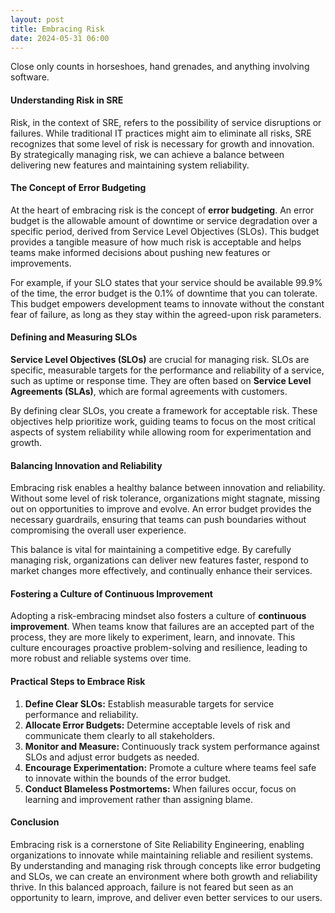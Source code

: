```yaml
---
layout: post
title: Embracing Risk
date: 2024-05-31 06:00
---
```


Close only counts in horseshoes, hand grenades, and anything involving software.

#### Understanding Risk in SRE

Risk, in the context of SRE, refers to the possibility of service disruptions or failures. While traditional IT practices might aim to eliminate all risks, SRE recognizes that some level of risk is necessary for growth and innovation. By strategically managing risk, we can achieve a balance between delivering new features and maintaining system reliability.

#### The Concept of Error Budgeting

At the heart of embracing risk is the concept of **error budgeting**. An error budget is the allowable amount of downtime or service degradation over a specific period, derived from Service Level Objectives (SLOs). This budget provides a tangible measure of how much risk is acceptable and helps teams make informed decisions about pushing new features or improvements.

For example, if your SLO states that your service should be available 99.9% of the time, the error budget is the 0.1% of downtime that you can tolerate. This budget empowers development teams to innovate without the constant fear of failure, as long as they stay within the agreed-upon risk parameters.

#### Defining and Measuring SLOs

**Service Level Objectives (SLOs)** are crucial for managing risk. SLOs are specific, measurable targets for the performance and reliability of a service, such as uptime or response time. They are often based on **Service Level Agreements (SLAs)**, which are formal agreements with customers.

By defining clear SLOs, you create a framework for acceptable risk. These objectives help prioritize work, guiding teams to focus on the most critical aspects of system reliability while allowing room for experimentation and growth.

#### Balancing Innovation and Reliability

Embracing risk enables a healthy balance between innovation and reliability. Without some level of risk tolerance, organizations might stagnate, missing out on opportunities to improve and evolve. An error budget provides the necessary guardrails, ensuring that teams can push boundaries without compromising the overall user experience.

This balance is vital for maintaining a competitive edge. By carefully managing risk, organizations can deliver new features faster, respond to market changes more effectively, and continually enhance their services.

#### Fostering a Culture of Continuous Improvement

Adopting a risk-embracing mindset also fosters a culture of **continuous improvement**. When teams know that failures are an accepted part of the process, they are more likely to experiment, learn, and innovate. This culture encourages proactive problem-solving and resilience, leading to more robust and reliable systems over time.

#### Practical Steps to Embrace Risk

1. **Define Clear SLOs:** Establish measurable targets for service performance and reliability.
2. **Allocate Error Budgets:** Determine acceptable levels of risk and communicate them clearly to all stakeholders.
3. **Monitor and Measure:** Continuously track system performance against SLOs and adjust error budgets as needed.
4. **Encourage Experimentation:** Promote a culture where teams feel safe to innovate within the bounds of the error budget.
5. **Conduct Blameless Postmortems:** When failures occur, focus on learning and improvement rather than assigning blame.

#### Conclusion

Embracing risk is a cornerstone of Site Reliability Engineering, enabling organizations to innovate while maintaining reliable and resilient systems. By understanding and managing risk through concepts like error budgeting and SLOs, we can create an environment where both growth and reliability thrive. In this balanced approach, failure is not feared but seen as an opportunity to learn, improve, and deliver even better services to our users.